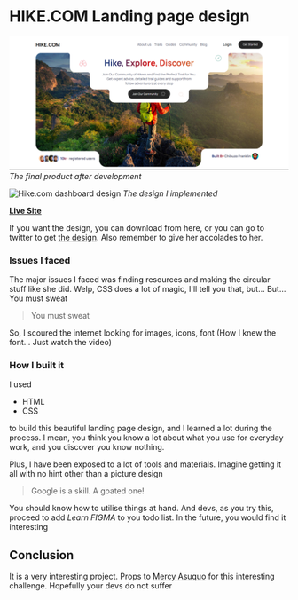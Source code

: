 # HIKE.COM Landing page design

![Hike.com dashboard](./assets/image.png)
*The final product after development*

![Hike.com dashboard design](./assets/hike-design.png)
*The design I implemented*

**[Live Site](https://franklivania-hike.netlify.app/)**

If you want the design, you can download from here, or you can go to twitter to get [the design](https://x.com/Ayomide0_/status/1819795337344921988). Also remember to give her accolades to her.

### Issues I faced

The major issues I faced was finding resources and making the circular stuff like she did. Welp, CSS does a lot of magic, I'll tell you that, but... But... You must sweat

> You must sweat

So, I scoured the internet looking for images, icons, font (How I knew the font... Just watch the video)

### How I built it

I used 

* HTML
* CSS

to build this beautiful landing page design, and I learned a lot during the process. I mean, you think you know a lot about what you use for everyday work, and you discover you know nothing.

Plus, I have been exposed to a lot of tools and materials.
Imagine getting it all with no hint other than a picture design

> Google is a skill. A goated one!

You should know how to utilise things at hand. And devs, as you try this, proceed to add *Learn FIGMA* to you todo list. In the future, you would find it interesting

## Conclusion

It is a very interesting project. Props to [Mercy Asuquo](https://www.behance.net/mercyasuquo2#) for this interesting challenge. Hopefully your devs do not suffer
